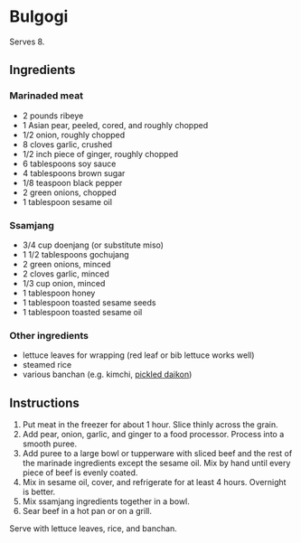 # Bulgogi

Serves 8.

## Ingredients

### Marinaded meat

- 2 pounds ribeye
- 1 Asian pear, peeled, cored, and roughly chopped
- 1/2 onion, roughly chopped
- 8 cloves garlic, crushed
- 1/2 inch piece of ginger, roughly chopped
- 6 tablespoons soy sauce
- 4 tablespoons brown sugar
- 1/8 teaspoon black pepper
- 2 green onions, chopped
- 1 tablespoon sesame oil

### Ssamjang
- 3/4 cup doenjang (or substitute miso)
- 1 1/2 tablespoons gochujang
- 2 green onions, minced
- 2 cloves garlic, minced
- 1/3 cup onion, minced
- 1 tablespoon honey
- 1 tablespoon toasted sesame seeds
- 1 tablespoon toasted sesame oil

### Other ingredients
- lettuce leaves for wrapping (red leaf or bib lettuce works well)
- steamed rice
- various banchan (e.g. kimchi, [pickled daikon](pickled-radish.md))

## Instructions

1. Put meat in the freezer for about 1 hour. Slice thinly across the grain.
2. Add pear, onion, garlic, and ginger to a food processor. Process into a smooth puree.
3. Add puree to a large bowl or tupperware with sliced beef and the rest of the marinade ingredients except the sesame oil. Mix by hand until every piece of beef is evenly coated.
4. Mix in sesame oil, cover, and refrigerate for at least 4 hours. Overnight is better.
5. Mix ssamjang ingredients together in a bowl.
6. Sear beef in a hot pan or on a grill.

Serve with lettuce leaves, rice, and banchan.
